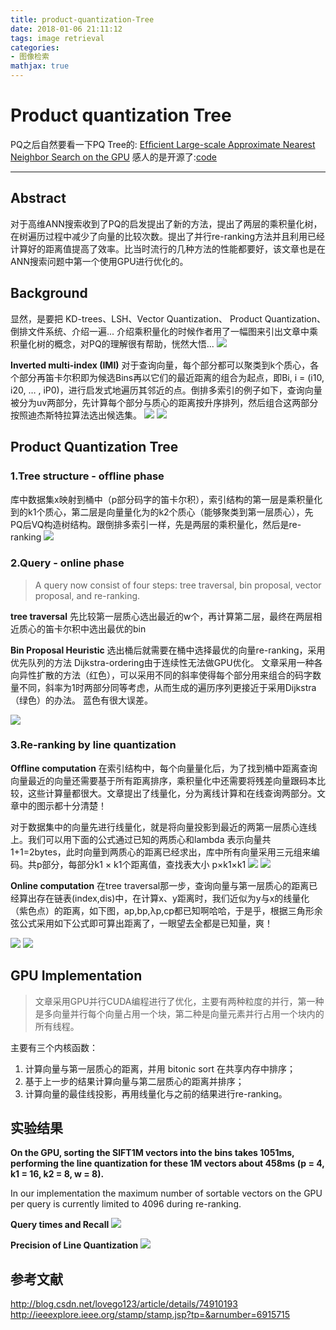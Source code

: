 ```yaml
---
title: product-quantization-Tree
date: 2018-01-06 21:11:12
tags: image retrieval
categories: 
- 图像检索
mathjax: true
---
```

# Product quantization Tree

 PQ之后自然要看一下PQ Tree的: [Efﬁcient Large-scale Approximate Nearest Neighbor Search on the GPU](http://ieeexplore.ieee.org/stamp/stamp.jsp?tp=&arnumber=7780592)
感人的是开源了:[code](https://github.com/cgtuebingen/Product-Quantization-Tree)

-------------------
## Abstract
对于高维ANN搜索收到了PQ的启发提出了新的方法，提出了两层的乘积量化树，在树遍历过程中减少了向量的比较次数。提出了并行re-ranking方法并且利用已经计算好的距离值提高了效率。比当时流行的几种方法的性能都要好，该文章也是在ANN搜索问题中第一个使用GPU进行优化的。

## Background
显然，是要把 KD-trees、LSH、Vector Quantization、 Product Quantization、倒排文件系统、介绍一遍...
介绍乘积量化的时候作者用了一幅图来引出文章中乘积量化树的概念，对PQ的理解很有帮助，恍然大悟...
![](image1.png)

**Inverted multi-index (IMI)**
对于查询向量，每个部分都可以聚类到k个质心，各个部分再笛卡尔积即为候选Bins再以它们的最近距离的组合为起点，即Bi, i = (i10, i20, … , iP0)，进行启发式地遍历其邻近的点。倒排多索引的例子如下，查询向量被分为uv两部分，先计算每个部分与质心的距离按升序排列，然后组合这两部分按照迪杰斯特拉算法选出候选集。
![](image2.png)
![](image3.png)

## Product Quantization Tree
### 1.Tree structure - ofﬂine phase

库中数据集x映射到桶中（p部分码字的笛卡尔积），索引结构的第一层是乘积量化到的k1个质心，第二层是向量量化为的k2个质心（能够聚类到第一层质心），先PQ后VQ构造树结构。跟倒排多索引一样，先是两层的乘积量化，然后是re-ranking
![](image4.png)

### 2.Query - online phase

>A query now consist of four steps: tree traversal, bin proposal, vector proposal, and re-ranking.

**tree traversal**
先比较第一层质心选出最近的w个，再计算第二层，最终在两层相近质心的笛卡尔积中选出最优的bin

**Bin Proposal Heuristic**
选出桶后就需要在桶中选择最优的向量re-ranking，采用优先队列的方法 Dijkstra-ordering由于连续性无法做GPU优化。
文章采用一种各向异性扩散的方法（红色），可以采用不同的斜率使得每个部分用来组合的码字数量不同，斜率为1时两部分同等考虑，从而生成的遍历序列更接近于采用Dijkstra（绿色）的办法。 蓝色有很大误差。

![](image5.png)

### 3.Re-ranking by line quantization

**Ofﬂine computation** 在索引结构中，每个向量量化后，为了找到桶中距离查询向量最近的向量还需要基于所有距离排序，乘积量化中还需要将残差向量跟码本比较，这些计算量都很大。文章提出了线量化，分为离线计算和在线查询两部分。文章中的图示都十分清楚！

对于数据集中的向量先进行线量化，就是将向量投影到最近的两第一层质心连线上。我们可以用下面的公式通过已知的两质心和lambda 表示向量共1+1=2bytes，此时向量到两质心的距离已经求出，库中所有向量采用三元组来编码。共p部分，每部分k1 &times; k1个距离值，查找表大小  p&times;k1&times;k1
![](image6-1.png)
![](image6.png)

**Online computation** 
在tree traversal那一步，查询向量与第一层质心的距离已经算出存在链表(index,dis)中，在计算x、y距离时，我们近似为y与x的线量化（紫色点）的距离，如下图，ap,bp,&lambda;p,cp都已知啊哈哈，于是乎，根据三角形余弦公式采用如下公式即可算出距离了，一眼望去全都是已知量，爽！

![](image7-1.png)
![](image7.png)


## GPU Implementation

>文章采用GPU并行CUDA编程进行了优化，主要有两种粒度的并行，第一种是多向量并行每个向量占用一个块，第二种是向量元素并行占用一个块内的所有线程。

主要有三个内核函数：

1. 计算向量与第一层质心的距离，并用 bitonic sort 在共享内存中排序；
2. 基于上一步的结果计算向量与第二层质心的距离并排序；
3. 计算向量的最佳线投影，再用线量化与之前的结果进行re-ranking。

## 实验结果
**On the GPU, sorting the SIFT1M vectors into the bins takes 1051ms, performing the line quantization for these 1M vectors about 458ms (p = 4, k1 = 16, k2 = 8, w = 8).**

In our implementation the maximum number of sortable vectors on the GPU per query is currently limited to 4096 during re-ranking. 

**Query times and Recall**
![](image8.png)

**Precision of Line Quantization**
![](image9.png)

## 参考文献
http://blog.csdn.net/lovego123/article/details/74910193
http://ieeexplore.ieee.org/stamp/stamp.jsp?tp=&arnumber=6915715